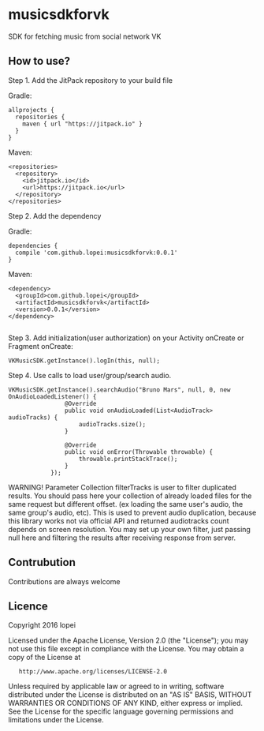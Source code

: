 # musicsdkforvk
SDK for fetching music from social network VK

## How to use?
Step 1. Add the JitPack repository to your build file

Gradle:

```
allprojects {
  repositories {
    maven { url "https://jitpack.io" }
  }
}
```

Maven:

```
<repositories>
  <repository>
    <id>jitpack.io</id>
    <url>https://jitpack.io</url>
  </repository>
</repositories>

```
Step 2. Add the dependency

Gradle:

```
dependencies {
  compile 'com.github.lopei:musicsdkforvk:0.0.1'
}
```

Maven:

```
<dependency>
  <groupId>com.github.lopei</groupId>
  <artifactId>musicsdkforvk</artifactId>
  <version>0.0.1</version>
</dependency>
  
```


Step 3. Add initialization(user authorization) on your Activity onCreate or Fragment onCreate:
```
VKMusicSDK.getInstance().logIn(this, null);
```

Step 4. Use calls to load user/group/search audio.

```
VKMusicSDK.getInstance().searchAudio("Bruno Mars", null, 0, new OnAudioLoadedListener() {
                @Override
                public void onAudioLoaded(List<AudioTrack> audioTracks) {
                    audioTracks.size();
                }

                @Override
                public void onError(Throwable throwable) {
                    throwable.printStackTrace();
                }
            });

```

WARNING! Parameter Collection<AudioTrack> filterTracks is user to filter duplicated results. You should pass here your collection of already loaded files for the same request but different offset. (ex loading the same user's audio, the same group's audio, etc). This is used to prevent audio duplication, because this library works not via official API and returned audiotracks count depends on screen resolution. You may set up your own filter, just passing null here and filtering the results after receiving response from server.

## Contrubution

Contributions are always welcome

## Licence

Copyright 2016 lopei

   Licensed under the Apache License, Version 2.0 (the "License");
   you may not use this file except in compliance with the License.
   You may obtain a copy of the License at

       http://www.apache.org/licenses/LICENSE-2.0

   Unless required by applicable law or agreed to in writing, software
   distributed under the License is distributed on an "AS IS" BASIS,
   WITHOUT WARRANTIES OR CONDITIONS OF ANY KIND, either express or implied.
   See the License for the specific language governing permissions and
   limitations under the License.
